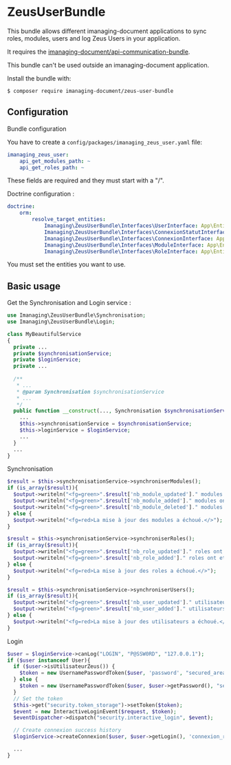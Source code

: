 ZeusUserBundle
============

This bundle allows different imanaging-document applications to sync roles, modules, users and log Zeus Users in your application.

It requires the [imanaging-document/api-communication-bundle](https://github.com/imanaging-document/api-communication-bundle).

This bundle can't be used outside an imanaging-document application.

Install the bundle with:

```console
$ composer require imanaging-document/zeus-user-bundle
```

Configuration
----------------------------------

Bundle configuration

You have to create a ```config/packages/imanaging_zeus_user.yaml``` file:
```yaml
imanaging_zeus_user:
    api_get_modules_path: ~
    api_get_roles_path: ~
```

These fields are required and they must start with a "/".

Doctrine configuration :
```yaml
doctrine:
    orm:
        resolve_target_entities:
            Imanaging\ZeusUserBundle\Interfaces\UserInterface: App\Entity\User
            Imanaging\ZeusUserBundle\Interfaces\ConnexionStatutInterface: App\Entity\ConnexionStatut
            Imanaging\ZeusUserBundle\Interfaces\ConnexionInterface: App\Entity\Connexion
            Imanaging\ZeusUserBundle\Interfaces\ModuleInterface: App\Entity\Module
            Imanaging\ZeusUserBundle\Interfaces\RoleInterface: App\Entity\Role
```

You must set the entities you want to use.

Basic usage
----------------------------------
Get the Synchronisation and Login service :
```php
use Imanaging\ZeusUserBundle\Synchronisation;
use Imanaging\ZeusUserBundle\Login;

class MyBeautifulService
{
  private ...
  private $synchronisationService;
  private $loginService;
  private ...
  
  /**
   * ...
   * @param Synchronisation $synchronisationService
   * ...
   */
  public function __construct(..., Synchronisation $synchronisationService, Login $loginService, ...){
    ...
    $this->synchronisationService = $synchronisationService;
    $this->loginService = $loginService;
    ...
  }
  ...
}
```

Synchronisation
```php
$result = $this->synchronisationService->synchroniserModules();
if (is_array($result)){
  $output->writeln("<fg=green>".$result['nb_module_updated']." modules ont etes mis a jour.</>");
  $output->writeln("<fg=green>".$result['nb_module_added']." modules ont etes crees.</>");
  $output->writeln("<fg=green>".$result['nb_module_deleted']." modules ont etes supprimees.</>");
} else {
  $output->writeln("<fg=red>La mise à jour des modules a échoué.</>");
}

$result = $this->synchronisationService->synchroniserRoles();
if (is_array($result)){
  $output->writeln("<fg=green>".$result['nb_role_updated']." roles ont etes mis a jour.</>");
  $output->writeln("<fg=green>".$result['nb_role_added']." roles ont etes crees.</>");
} else {
  $output->writeln("<fg=red>La mise à jour des roles a échoué.</>");
}

$result = $this->synchronisationService->synchroniserUsers();
if (is_array($result)){
  $output->writeln("<fg=green>".$result['nb_user_updated']." utilisateurs ont etes mis a jour.</>");
  $output->writeln("<fg=green>".$result['nb_user_added']." utilisateurs ont etes crees.</>");
} else {
  $output->writeln("<fg=red>La mise à jour des utilisateurs a échoué.</>");
}
```

Login
```php
$user = $loginService->canLog("LOGIN", "P@SSW0RD", "127.0.0.1");
if ($user instanceof User){
  if ($user->isUtilisateurZeus()) {
    $token = new UsernamePasswordToken($user, 'password', "secured_area", array('ROLE_USER'));
  } else {
    $token = new UsernamePasswordToken($user, $user->getPassword(), "secured_area", array('ROLE_USER'));
  }
  // Set the token
  $this->get("security.token_storage")->setToken($token);
  $event = new InteractiveLoginEvent($request, $token);
  $eventDispatcher->dispatch("security.interactive_login", $event);

  // Create connexion success history
  $loginService->createConnexion($user, $user->getLogin(), 'connexion_reussie');

  ...
}
```
